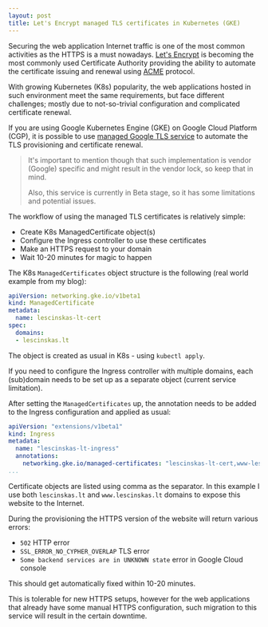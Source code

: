```yaml
---
layout: post
title: Let's Encrypt managed TLS certificates in Kubernetes (GKE)
---
```


Securing the web application Internet traffic is one of the most common activities as the HTTPS is a must nowadays.
[Let's Encrypt](https://letsencrypt.org/) is becoming the most commonly used Certificate Authority providing the ability to automate the certificate issuing and renewal using [ACME](https://tools.ietf.org/html/rfc8555) protocol.

With growing Kubernetes (K8s) popularity, the web applications hosted in such environment meet the same requirements, but face different challenges; mostly due to not-so-trivial configuration and complicated certificate renewal.

If you are using Google Kubernetes Engine (GKE) on Google Cloud Platform (CGP), it is possible to use [managed Google TLS service](https://cloud.google.com/kubernetes-engine/docs/how-to/managed-certs) to automate the TLS provisioning and certificate renewal.

> It's important to mention though that such implementation is vendor (Google) specific and might result in the vendor lock, so keep that in mind.
>
> Also, this service is currently in Beta stage, so it has some limitations and potential issues.

The workflow of using the managed TLS certificates is relatively simple:
* Create K8s ManagedCertificate object(s)
* Configure the Ingress controller to use these certificates
* Make an HTTPS request to your domain
* Wait 10-20 minutes for magic to happen

The K8s `ManagedCertificates` object structure is the following (real world example from my blog):
```yaml
apiVersion: networking.gke.io/v1beta1
kind: ManagedCertificate
metadata:
  name: lescinskas-lt-cert
spec:
  domains:
  - lescinskas.lt
```

The object is created as usual in K8s - using `kubectl apply`.

If you need to configure the Ingress controller with multiple domains, each (sub)domain needs to be set up as a separate object (current service limitation).

After setting the `ManagedCertificates` up, the annotation needs to be added to the Ingress configuration and applied as usual:

```yaml
apiVersion: "extensions/v1beta1"
kind: Ingress
metadata:
  name: "lescinskas-lt-ingress"
  annotations:
    networking.gke.io/managed-certificates: "lescinskas-lt-cert,www-lescinskas-lt-cert"
...
```
Certificate objects are listed using comma as the separator. In this example I use both `lescinskas.lt` and `www.lescinskas.lt` domains to expose this website to the Internet.

During the provisioning the HTTPS version of the website will return various errors:
* `502` HTTP error
* `SSL_ERROR_NO_CYPHER_OVERLAP` TLS error
* `Some backend services are in UNKNOWN state` error in Google Cloud console

This should get automatically fixed within 10-20 minutes.

This is tolerable for new HTTPS setups, however for the web applications that already have some manual HTTPS configuration, such migration to this service will result in the certain downtime.